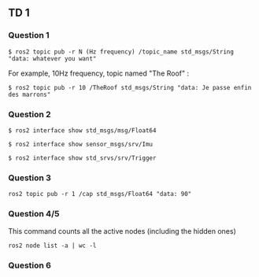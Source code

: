 ## TD 1
### Question 1 
```console
$ ros2 topic pub -r N (Hz frequency) /topic_name std_msgs/String "data: whatever you want"
```
For example, 10Hz frequency, topic named "The Roof" :
```console
$ ros2 topic pub -r 10 /TheRoof std_msgs/String "data: Je passe enfin des marrons"
```
### Question 2
```console
$ ros2 interface show std_msgs/msg/Float64
```
```console
$ ros2 interface show sensor_msgs/srv/Imu
```
```console
$ ros2 interface show std_srvs/srv/Trigger
```
### Question 3
```console
ros2 topic pub -r 1 /cap std_msgs/Float64 "data: 90"
```
### Question 4/5
This command counts all the active nodes (including the hidden ones)
```console
ros2 node list -a | wc -l
```
### Question 6